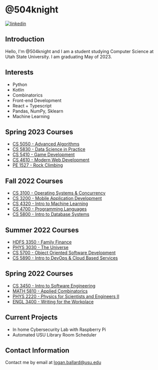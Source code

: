 # @504knight
[![linkedin](https://img.shields.io/badge/LinkedIn-blue?style=flat&logo=LinkedIn&logoColor=white)](https://www.linkedin.com/in/logan-ballard-7241a2146/)

## Introduction

Hello, I'm @504knight and I am a student studying Computer Science at Utah State University. I am graduating May of 2023.

## Interests

- Python
- Kotlin
- Combinatorics
- Front-end Development
- React + Typescript
- Pandas, NumPy, Sklearn
- Machine Learning

## Spring 2023 Courses
- [CS 5050 - Advanced Algorithms](https://catalog.usu.edu/preview_course.php?catoid=35&coid=286652)
- [CS 5830 - Data Science in Practice](https://catalog.usu.edu/preview_course.php?catoid=35&coid=291540)
- [CS 5410 - Game Development](https://catalog.usu.edu/preview_course.php?catoid=35&coid=286657)
- [CS 4610 - Modern Web Development](https://catalog.usu.edu/preview_course.php?catoid=35&coid=293619)
- [PE 1527 - Rock Climbing](https://catalog.usu.edu/preview_course.php?catoid=35&coid=288940)

## Fall 2022 Courses
- [CS 3100 - Operating Systems & Concurrency](https://catalog.usu.edu/preview_course_nopop.php?catoid=35&coid=286641)
- [CS 3200 - Mobile Application Development](https://catalog.usu.edu/preview_course_nopop.php?catoid=35&coid=286642)
- [CS 4320 - Intro to Machine Learning](https://catalog.usu.edu/preview_course_nopop.php?catoid=35&coid=291209)
- [CS 4700 - Programming Languages](https://catalog.usu.edu/preview_course_nopop.php?catoid=35&coid=286647)
- [CS 5800 - Intro to Database Systems](https://catalog.usu.edu/preview_course_nopop.php?catoid=35&coid=286664)

## Summer 2022 Courses
- [HDFS 3350 - Family Finance](https://catalog.usu.edu/preview_course_nopop.php?catoid=35&coid=287290)
- [PHYS 3030 - The Universe](https://catalog.usu.edu/preview_course_nopop.php?catoid=35&coid=289150)
- [CS 5700 - Object Oriented Software Development](https://catalog.usu.edu/preview_course_nopop.php?catoid=35&coid=286663)
- [CS 5890 - Intro to DevOps & Cloud Based Services](https://en.wikipedia.org/wiki/DevOps)

## Spring 2022 Courses

- [CS 3450 - Intro to Software Engineering](https://catalog.usu.edu/preview_course_nopop.php?catoid=12&coid=88838)
- [MATH 5810 - Applied Combinatorics](https://en.wikipedia.org/wiki/Combinatorics)
- [PHYS 2220 - Physics for Scientists and Engineers II](https://catalog.usu.edu/preview_course_nopop.php?catoid=12&coid=91502)
- [ENGL 3400 - Writing for the Workplace](https://catalog.usu.edu/preview_course_nopop.php?catoid=12&coid=89222)

## Current Projects

- In home Cybersecurity Lab with Raspberry Pi
- Automated USU Library Room Scheduler

## Contact Information

Contact me by email at [logan.ballard@usu.edu](mailto:logan.ballard@usu.edu)
